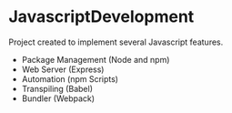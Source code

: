 # JavascriptDevelopment
Project created to implement several Javascript features.

* Package Management (Node and npm)
* Web Server (Express)
* Automation (npm Scripts)
* Transpiling (Babel)
* Bundler (Webpack)
